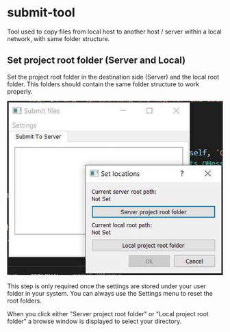 # submit-tool
Tool used to copy files from local host to another host / server within a local network, with same folder structure.

## Set project root folder (Server and Local)
Set the project root folder in the destination side (Server) and the local root folder. This folders should contain the same folder structure to work properly.

![](./doc_imgs/mainUI_setLocations.png)

This step is only required once the settings are stored under your user folder in your system.
You can always use the Settings menu to reset the root folders.

When you click either "Server project root folder" or "Local project root folder" a browse window is displayed to select your directory.